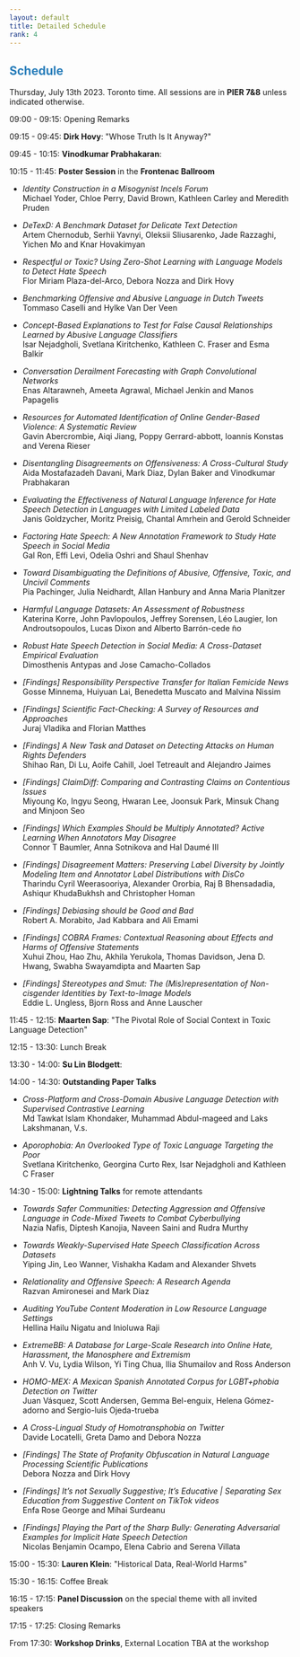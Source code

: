 ```yaml
---
layout: default
title: Detailed Schedule
rank: 4
---
```


## <span style="color:#267CB9"> Schedule </span>

Thursday, July 13th 2023. Toronto time. All sessions are in **PIER 7&8** unless indicated otherwise.

09:00 - 09:15:  Opening Remarks

09:15 - 09:45:  **Dirk Hovy**: "Whose Truth Is It Anyway?"

09:45 - 10:15:  **Vinodkumar Prabhakaran**:

10:15 - 11:45:  **Poster Session** in the **Frontenac Ballroom** 

- *Identity Construction in a Misogynist Incels Forum*<br>
Michael Yoder, Chloe Perry, David Brown, Kathleen Carley and Meredith Pruden

- *DeTexD: A Benchmark Dataset for Delicate Text Detection*<br>
Artem Chernodub, Serhii Yavnyi, Oleksii Sliusarenko, Jade Razzaghi, Yichen Mo and Knar Hovakimyan

- *Respectful or Toxic? Using Zero-Shot Learning with Language Models to Detect Hate Speech*<br>
Flor Miriam Plaza-del-Arco, Debora Nozza and Dirk Hovy

- *Benchmarking Offensive and Abusive Language in Dutch Tweets*<br>
Tommaso Caselli and Hylke Van Der Veen

- *Concept-Based Explanations to Test for False Causal Relationships Learned by Abusive Language Classifiers*<br>
Isar Nejadgholi, Svetlana Kiritchenko, Kathleen C. Fraser and Esma Balkir

- *Conversation Derailment Forecasting with Graph Convolutional Networks*<br>
Enas Altarawneh, Ameeta Agrawal, Michael Jenkin and Manos Papagelis

- *Resources for Automated Identification of Online Gender-Based Violence: A Systematic Review*<br>
Gavin Abercrombie, Aiqi Jiang, Poppy Gerrard-abbott, Ioannis Konstas and Verena Rieser

- *Disentangling Disagreements on Offensiveness: A Cross-Cultural Study*<br>
Aida Mostafazadeh Davani, Mark Diaz, Dylan Baker and Vinodkumar Prabhakaran

- *Evaluating the Effectiveness of Natural Language Inference for Hate Speech Detection in Languages with Limited Labeled Data*<br>
Janis Goldzycher, Moritz Preisig, Chantal Amrhein and Gerold Schneider

- *Factoring Hate Speech: A New Annotation Framework to Study Hate Speech in Social Media*<br>
Gal Ron, Effi Levi, Odelia Oshri and Shaul Shenhav

- *Toward Disambiguating the Definitions of Abusive, Offensive, Toxic, and Uncivil Comments*<br>
Pia Pachinger, Julia Neidhardt, Allan Hanbury and Anna Maria Planitzer

- *Harmful Language Datasets: An Assessment of Robustness*<br>
Katerina Korre, John Pavlopoulos, Jeffrey Sorensen, Léo Laugier, Ion Androutsopoulos, Lucas Dixon and Alberto Barrón-cede ̃no

- *Robust Hate Speech Detection in Social Media: A Cross-Dataset Empirical Evaluation*<br>
Dimosthenis Antypas and Jose Camacho-Collados

- *[Findings] Responsibility Perspective Transfer for Italian Femicide News*<br>
Gosse Minnema, Huiyuan Lai, Benedetta Muscato and Malvina Nissim

- *[Findings] Scientific Fact-Checking: A Survey of Resources and Approaches*<br>
Juraj Vladika and Florian Matthes

- *[Findings] A New Task and Dataset on Detecting Attacks on Human Rights Defenders*<br>
Shihao Ran, Di Lu, Aoife Cahill, Joel Tetreault and Alejandro Jaimes

- *[Findings] ClaimDiff: Comparing and Contrasting Claims on Contentious Issues*<br>
Miyoung Ko, Ingyu Seong, Hwaran Lee, Joonsuk Park, Minsuk Chang and Minjoon Seo

- *[Findings] Which Examples Should be Multiply Annotated? Active Learning When Annotators May Disagree*<br>
Connor T Baumler, Anna Sotnikova and Hal Daumé III

- *[Findings] Disagreement Matters: Preserving Label Diversity by Jointly Modeling Item and Annotator Label Distributions with DisCo*<br>
Tharindu Cyril Weerasooriya, Alexander Ororbia, Raj B Bhensadadia, Ashiqur KhudaBukhsh and Christopher Homan

- *[Findings] Debiasing should be Good and Bad*<br>
Robert A. Morabito, Jad Kabbara and Ali Emami

- *[Findings] COBRA Frames: Contextual Reasoning about Effects and Harms of Offensive Statements*<br>
Xuhui Zhou, Hao Zhu, Akhila Yerukola, Thomas Davidson, Jena D. Hwang, Swabha Swayamdipta and Maarten Sap

- *[Findings] Stereotypes and Smut: The (Mis)representation of Non-cisgender Identities by Text-to-Image Models*<br>
Eddie L. Ungless, Bjorn Ross and Anne Lauscher


11:45 - 12:15:  **Maarten Sap**: "The Pivotal Role of Social Context in Toxic Language Detection"

12:15 - 13:30:  Lunch Break

13:30 - 14:00:  **Su Lin Blodgett**:

14:00 - 14:30:  **Outstanding Paper Talks**

- *Cross-Platform and Cross-Domain Abusive Language Detection with Supervised Contrastive Learning*<br>
Md Tawkat Islam Khondaker, Muhammad Abdul-mageed and Laks Lakshmanan, V.s.

- *Aporophobia: An Overlooked Type of Toxic Language Targeting the Poor*<br>
Svetlana Kiritchenko, Georgina Curto Rex, Isar Nejadgholi and Kathleen C Fraser


14:30 - 15:00:  **Lightning Talks** for remote attendants

- *Towards Safer Communities: Detecting Aggression and Offensive Language in Code-Mixed Tweets to Combat Cyberbullying*<br>
Nazia Nafis, Diptesh Kanojia, Naveen Saini and Rudra Murthy

- *Towards Weakly-Supervised Hate Speech Classification Across Datasets*<br>
Yiping Jin, Leo Wanner, Vishakha Kadam and Alexander Shvets

- *Relationality and Offensive Speech: A Research Agenda*<br>
Razvan Amironesei and Mark Diaz

- *Auditing YouTube Content Moderation in Low Resource Language Settings*<br>
Hellina Hailu Nigatu and Inioluwa Raji

- *ExtremeBB: A Database for Large-Scale Research into Online Hate, Harassment, the Manosphere and Extremism*<br>
Anh V. Vu, Lydia Wilson, Yi Ting Chua, Ilia Shumailov and Ross Anderson

- *HOMO-MEX: A Mexican Spanish Annotated Corpus for LGBT+phobia Detection on Twitter*<br>
Juan Vásquez, Scott Andersen, Gemma Bel-enguix, Helena Gómez-adorno and Sergio-luis Ojeda-trueba

- *A Cross-Lingual Study of Homotransphobia on Twitter*<br>
Davide Locatelli, Greta Damo and Debora Nozza

- *[Findings] The State of Profanity Obfuscation in Natural Language Processing Scientific Publications*<br>
Debora Nozza and Dirk Hovy

- *[Findings] It’s not Sexually Suggestive; It’s Educative | Separating Sex Education from Suggestive Content on TikTok videos*<br>
Enfa Rose George and Mihai Surdeanu

- *[Findings] Playing the Part of the Sharp Bully: Generating Adversarial Examples for Implicit Hate Speech Detection*<br>
Nicolas Benjamin Ocampo, Elena Cabrio and Serena Villata

15:00 - 15:30:  **Lauren Klein**: "Historical Data, Real-World Harms"

15:30 - 16:15:  Coffee Break

16:15 - 17:15:  **Panel Discussion** on the special theme with all invited speakers

17:15 - 17:25:  Closing Remarks

From 17:30: **Workshop Drinks**, External Location TBA at the workshop
